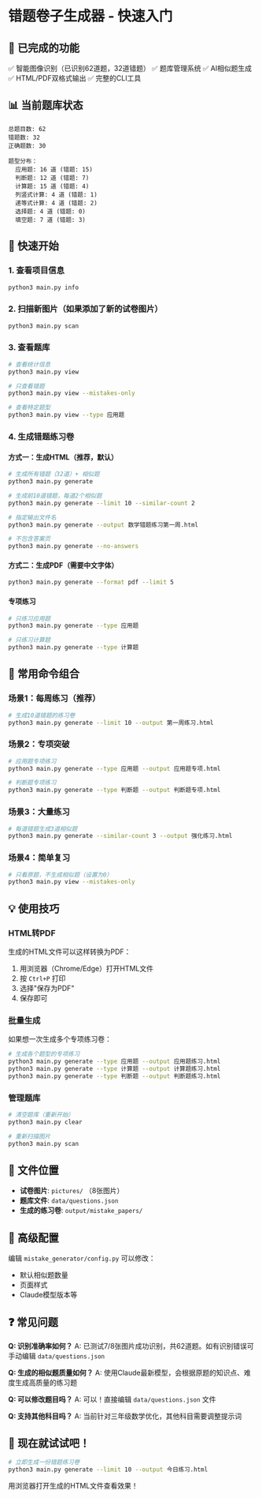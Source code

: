 # 错题卷子生成器 - 快速入门

## 🎯 已完成的功能

✅ 智能图像识别（已识别62道题，32道错题）
✅ 题库管理系统
✅ AI相似题生成
✅ HTML/PDF双格式输出
✅ 完整的CLI工具

## 📊 当前题库状态

```
总题目数: 62
错题数: 32
正确题数: 30

题型分布：
  应用题: 16 道 (错题: 15)
  判断题: 12 道 (错题: 7)
  计算题: 15 道 (错题: 4)
  列竖式计算: 4 道 (错题: 1)
  递等式计算: 4 道 (错题: 2)
  选择题: 4 道 (错题: 0)
  填空题: 7 道 (错题: 3)
```

## 🚀 快速开始

### 1. 查看项目信息
```bash
python3 main.py info
```

### 2. 扫描新图片（如果添加了新的试卷图片）
```bash
python3 main.py scan
```

### 3. 查看题库
```bash
# 查看统计信息
python3 main.py view

# 只查看错题
python3 main.py view --mistakes-only

# 查看特定题型
python3 main.py view --type 应用题
```

### 4. 生成错题练习卷

#### 方式一：生成HTML（推荐，默认）
```bash
# 生成所有错题（32道）+ 相似题
python3 main.py generate

# 生成前10道错题，每道2个相似题
python3 main.py generate --limit 10 --similar-count 2

# 指定输出文件名
python3 main.py generate --output 数学错题练习第一周.html

# 不包含答案页
python3 main.py generate --no-answers
```

#### 方式二：生成PDF（需要中文字体）
```bash
python3 main.py generate --format pdf --limit 5
```

#### 专项练习
```bash
# 只练习应用题
python3 main.py generate --type 应用题

# 只练习计算题
python3 main.py generate --type 计算题
```

## 📝 常用命令组合

### 场景1：每周练习（推荐）
```bash
# 生成10道错题的练习卷
python3 main.py generate --limit 10 --output 第一周练习.html
```

### 场景2：专项突破
```bash
# 应用题专项练习
python3 main.py generate --type 应用题 --output 应用题专项.html

# 判断题专项练习
python3 main.py generate --type 判断题 --output 判断题专项.html
```

### 场景3：大量练习
```bash
# 每道错题生成3道相似题
python3 main.py generate --similar-count 3 --output 强化练习.html
```

### 场景4：简单复习
```bash
# 只看原题，不生成相似题（设置为0）
python3 main.py view --mistakes-only
```

## 💡 使用技巧

### HTML转PDF
生成的HTML文件可以这样转换为PDF：
1. 用浏览器（Chrome/Edge）打开HTML文件
2. 按 `Ctrl+P` 打印
3. 选择"保存为PDF"
4. 保存即可

### 批量生成
如果想一次生成多个专项练习卷：
```bash
# 生成各个题型的专项练习
python3 main.py generate --type 应用题 --output 应用题练习.html
python3 main.py generate --type 计算题 --output 计算题练习.html
python3 main.py generate --type 判断题 --output 判断题练习.html
```

### 管理题库
```bash
# 清空题库（重新开始）
python3 main.py clear

# 重新扫描图片
python3 main.py scan
```

## 📂 文件位置

- **试卷图片**: `pictures/` （8张图片）
- **题库文件**: `data/questions.json`
- **生成的练习卷**: `output/mistake_papers/`

## 🔧 高级配置

编辑 `mistake_generator/config.py` 可以修改：
- 默认相似题数量
- 页面样式
- Claude模型版本等

## ❓ 常见问题

**Q: 识别准确率如何？**
A: 已测试7/8张图片成功识别，共62道题。如有识别错误可手动编辑 `data/questions.json`

**Q: 生成的相似题质量如何？**
A: 使用Claude最新模型，会根据原题的知识点、难度生成高质量的练习题

**Q: 可以修改题目吗？**
A: 可以！直接编辑 `data/questions.json` 文件

**Q: 支持其他科目吗？**
A: 当前针对三年级数学优化，其他科目需要调整提示词

## 🎉 现在就试试吧！

```bash
# 立即生成一份错题练习卷
python3 main.py generate --limit 10 --output 今日练习.html
```

用浏览器打开生成的HTML文件查看效果！
